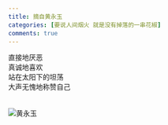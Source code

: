 ```yaml
---
title: 摘自黄永玉
categories: [要说人间烟火 就是没有掉落的一串花椒]
comments: true
---
```


>
直接地厌恶 <BR>真诚地喜欢 <BR>站在太阳下的坦荡<BR> 大声无愧地称赞自己<BR><BR><BR>
![黄永玉](<img src="/assets/img/黄永玉.jpg">)


